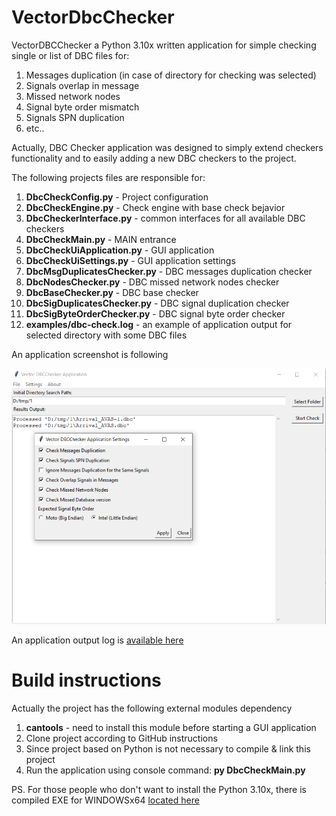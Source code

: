 # VectorDbcChecker

VectorDBCChecker a Python 3.10x written application for simple checking single or list of DBC files for:

1. Messages duplication (in case of directory for checking was selected)
2. Signals overlap in message
3. Missed network nodes
4. Signal byte order mismatch
5. Signals SPN duplication
6. etc..

Actually, DBC Checker application was designed to simply extend checkers functionality and to easily adding a new DBC
checkers to the project.

The following projects files are responsible for:

1. **DbcCheckConfig.py** - Project configuration
2. **DbcCheckEngine.py** - Check engine with base check bejavior
3. **DbcCheckerInterface.py** - common interfaces for all available DBC checkers
4. **DbcCheckMain.py** - MAIN entrance
5. **DbcCheckUiApplication.py** - GUI application
6. **DbcCheckUiSettings.py** - GUI application settings
7. **DbcMsgDuplicatesChecker.py** - DBC messages duplication checker
8. **DbcNodesChecker.py** - DBC missed network nodes checker
9. **DbcBaseChecker.py** - DBC base checker
10. **DbcSigDuplicatesChecker.py** - DBC signal duplication checker
11. **DbcSigByteOrderChecker.py** - DBC signal byte order checker
12. **examples/dbc-check.log** - an example of application output for selected directory with some DBC files

An application screenshot is following

![](https://github.com/Golyshkin/VectorDbcChecker/blob/main/examples/vectordbcchecker-screenshot.png#4)

An application output log
is [available here](https://github.com/Golyshkin/VectorDbcChecker/blob/main/examples/dbc-check.log)

# Build instructions

Actually the project has the following external modules dependency

1. **cantools** - need to install this module before starting a GUI application
2. Clone project according to GitHub instructions
3. Since project based on Python is not necessary to compile & link this project
4. Run the application using console command: **py DbcCheckMain.py**

PS. For those people who don't want to install the Python 3.10x, there is compiled EXE for
WINDOWSx64 [located here](https://github.com/Golyshkin/VectorDbcChecker/blob/main/examples/DbcCheckMain-windows64-exe.zip)

